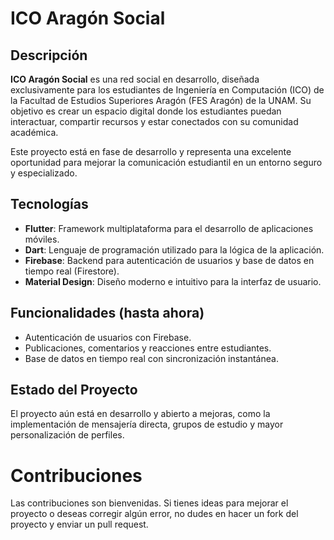 # ICO Aragón Social

## Descripción
**ICO Aragón Social** es una red social en desarrollo, diseñada exclusivamente para los estudiantes de Ingeniería en Computación (ICO) de la Facultad de Estudios Superiores Aragón (FES Aragón) de la UNAM. Su objetivo es crear un espacio digital donde los estudiantes puedan interactuar, compartir recursos y estar conectados con su comunidad académica.

Este proyecto está en fase de desarrollo y representa una excelente oportunidad para mejorar la comunicación estudiantil en un entorno seguro y especializado.

## Tecnologías
- **Flutter**: Framework multiplataforma para el desarrollo de aplicaciones móviles.
- **Dart**: Lenguaje de programación utilizado para la lógica de la aplicación.
- **Firebase**: Backend para autenticación de usuarios y base de datos en tiempo real (Firestore).
- **Material Design**: Diseño moderno e intuitivo para la interfaz de usuario.

## Funcionalidades (hasta ahora)
- Autenticación de usuarios con Firebase.
- Publicaciones, comentarios y reacciones entre estudiantes.
- Base de datos en tiempo real con sincronización instantánea.


## Estado del Proyecto

El proyecto aún está en desarrollo y abierto a mejoras, como la implementación de mensajería directa, grupos de estudio y mayor personalización de perfiles.

# Contribuciones

Las contribuciones son bienvenidas. Si tienes ideas para mejorar el proyecto o deseas corregir algún error, no dudes en hacer un fork del proyecto y enviar un pull request.